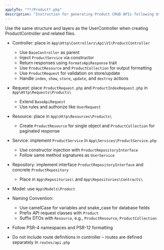 ```yaml
---
applyTo: "**/Product*.php"
description: "Instruction for generating Product CRUD APIs following UserController architecture"
---
```


Use the same structure and layers as the UserController when creating ProductController and related files.

- Controller: place in `App\Http\Controllers\Api\V1\ProductController`
    - Use `BaseController` as parent
    - Inject `ProductService` via constructor
    - Return responses using `FormatsApiResponse` trait
    - Use `ProductResource` and `ProductCollection` for output formatting
    - Use `ProductRequest` for validation on store/update
    - Handle `index`, `show`, `store`, `update`, and `destroy` actions

- Request: place `ProductRequest.php` and `ProductIndexRequest.php` in `App\Http\Requests\Products\`
    - Extend `BaseApiRequest`
    - Use rules and authorize like `UserRequest`

- Resource: place in `App\Http\Resources\Products\`
    - Create `ProductResource` for single object and `ProductCollection` for paginated response

- Service: implement `ProductService` in `App\Services\ProductService.php`
    - Use constructor injection with `ProductRepositoryInterface`
    - Follow same method signatures as `UserService`

- Repository: implement interface `ProductRepositoryInterface` and concrete `ProductRepository`
    - Place in `App\Repositories\` and `App\Repositories\Contracts\`

- Model: use `App\Models\Product`

- Naming Convention:
    - Use camelCase for variables and snake_case for database fields
    - Prefix API request classes with `Product`
    - Suffix DTOs with `Resource`, e.g., `ProductResource`, `ProductCollection`

- Follow PSR-4 namespaces and PSR-12 formatting
- Do not include route definitions in controller – routes are defined separately in `routes/api.php`
